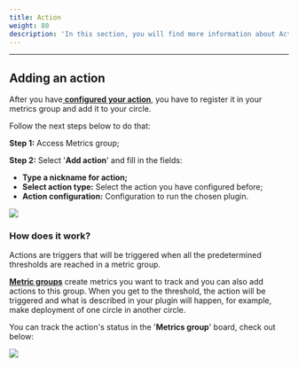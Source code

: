 ```yaml
---
title: Action
weight: 80
description: 'In this section, you will find more information about Action.'
---
```


---

## **Adding an action**

After you have[ **configured your action**](/get-started/defining-a-workspace/datasource/), you have to register it in your metrics group and add it to your circle. 

Follow the next steps below to do that: 

**Step 1:** Access Metrics group;   
  
**Step 2:** Select '**Add action**' and fill in the fields: 

* **Type a nickname for action;** 
* **Select action type:** Select the action you have configured before; 
* **Action configuration:** Configuration to run the chosen plugin. 

![](/shared/adicionando-a-action-correto%20%281%29.gif)

### **How does it work?** 

Actions are triggers that will be triggered when all the predetermined thresholds are reached in a metric group. 

[**Metric groups**](/reference/metrics/metrics-group/) create metrics you want to track and you can also add actions to this group. When you get to the threshold, the action will be triggered and what is described in your plugin will happen, for example, make deployment of one circle in another circle. 

You can track the action's status in the '**Metrics group**' board, check out below: 

![](/shared/status-actionsgif.gif)
